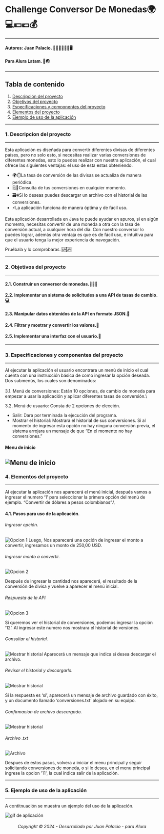# Challenge Conversor De Monedas🌍💻💵💷💰
---
#### Autores: Juan Palacio. 👨🏽‍💻👨🏽‍💻🖥️ 
#### Para Alura Latam. 📘🌏
***
## Tabla de contenido
1. [Descripción del proyecto](#descripcion)
2. [Objetivos del proyecto](#objetivos)
3. [Especificaciones y componentes del proyecto](#espe)
4. [Elementos del proyecto](#elementos)
5. [Ejemplo de uso de la aplicación](#5-ejemplo-de-uso-de-la-aplicación)
---

### 1. Descripcion del proyecto <a id="descripcion"></a>
---
Esta aplicación es diseñada para convertir diferentes divisas de diferentes países, pero no solo esto, si necesitas realizar varias conversiones de diferentes monedas, esto lo puedes realizar con nuestra aplicación, el cual ofrece las siguientes ventajas: el uso de esta estas obteniendo.

* 🌍⏱️La tasa de conversión de las divisas se actualiza de manera periódica.
* 🗒️🔎Consulta de tus conversiones en cualquier momento.
* 🗃️⬇️Si lo deseas puedes descargar un archivo con el historial de las conversiones.
* ⚡La aplicación funciona de manera óptima y de fácil uso.

Esta aplicación desarrollada en Java te puede ayudar en apuros, si en algún momento, necesitas convertir de una moneda a otra con la tasa de conversión actual, a cualquier hora del día. Con nuestro conversor lo puedes lograr, además otra ventaja es que es de fácil uso, e intuitiva para que el usuario tenga la mejor experiencia de navegación.

Pruébala y lo comprobaras. 🆙🆙

---
### 2. Objetivos del proyecto <a id="objetivos"></a>
---
#### 2.1. Construir un conversor de monedas.🧑🏽‍💻
#### 2.2. Implementar un sistema de solicitudes a una API de tasas de cambio.💻
#### 2.3. Manipular datos obtenidos de la API en formato JSON.📄
#### 2.4. Filtrar y mostrar y convertir los valores.🔎
#### 2.5. Implementar una interfaz con el usuario.💬
---
### 3. Especificaciones y componentes del proyecto <a id="espe"></a>
---
Al ejecutar la aplicación el usuario encontrara un menú de inicio el cual cuenta con una instrucción básica de como ingresar la opción deseada. Dos submenús, los cuales son denominados:\
\
3.1. Menú de conversiones: Están 10 opciones, de cambio de moneda para empezar a usar la aplicación y aplicar diferentes tasas de conversión.\

3.2. Menú de usuario: Consta de 2 opciones de elección.
- Salir: Dara por terminada la ejecución del programa.
- Mostrar el historial: Mostrara el historial de sus conversiones. Si al momento de ingresar esta opción no hay ninguna conversión previa, el sistema arrojara un mensaje de que “En el momento no hay conversiones.”

#### Menu de inicio
![Menu de inicio](images/image.png)
---

### 4. Elementos del proyecto <a id="elementos"></a>
---
Al ejecutar la aplicación nos aparecerá el menú inicial, después vamos a ingresar el numero ‘1’ para seleccionar la primera opción del menú de ejemplo. “Convertir de dólares a pesos colombianos”.\

#### 4.1. Pasos para uso de la aplicación.
###### Ingresar opción.
![Opcion 1](images/acceso1.jpg)
Luego, Nos aparecerá una opción de ingresar el monto a convertir, ingresamos un monto de 250,00 USD.
###### Ingresar monto a convertir.
![Opcion 2](images/acceso2.jpg) 
 
Después de ingresar la cantidad nos aparecerá, el resultado de la conversión de divisa y vuelve a aparecer el menú inicial.
###### Respuesta de la API
![Opcion 3](images/acesso3.jpg)

Si queremos ver el historial de conversiones, podemos ingresar la opción ‘12’.  Al ingresar este numero nos mostrara el historial de versiones. 
###### Consultar el historial.
![Mostrar historial](images/historial.jpg)
Aparecerá un mensaje que indica si desea descargar el archivo.
###### Revisar el historial y descargarlo.
![Mostrar historial](images/historial_mostrar.jpg)

Si la respuesta es ‘sí’, aparecerá un mensaje de archivo guardado con éxito, y un documento llamado ‘conversiones.txt’ alojado en su equipo.

###### Confirmacion de archivo descargado.
![Mostrar historial](images/archivo-guardado-exito.jpg)

###### Archivo .txt
![Archivo](images/archivo-txt.jpg)

Despues de estos pasos, volvera a iniciar el menu principal y seguir solicitando conversiones de moneda, o si lo desea, en el menu principal ingrese la opcion '11', la cual indica salir de la aplicación.


---

### 5. Ejemplo de uso de la aplicación <a id="ej"></a>
---
A contitnuación se muestra un ejemplo del uso de la aplicación.

![gif de aplicación](images/Gif-Aplicacion.gif)

###### <p align="center">Copyright © 2024 - Desarrollado por Juan Palacio - para Alura </p>